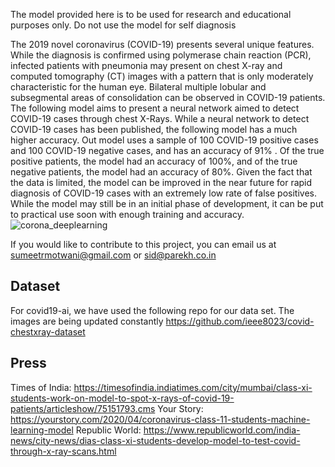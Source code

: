 The model provided here is to be used for research and educational purposes only. Do not use the model for self diagnosis

The 2019 novel coronavirus (COVID-19) presents several unique features. While the diagnosis is confirmed using polymerase chain reaction (PCR), infected patients with pneumonia may present on chest X-ray and computed tomography (CT) images with a pattern that is only moderately characteristic for the human eye. Bilateral multiple lobular and subsegmental areas of consolidation can be observed in COVID-19 patients. The following model aims to present a neural network aimed to detect COVID-19 cases through chest X-Rays. While a neural network to detect COVID-19 cases has been published, the following model has a much higher accuracy. Out model uses a sample of 100 COVID-19 positive cases and 100 COVID-19 negative cases, and has an accuracy of 91% . Of the true positive patients, the model had an accuracy of 100%, and of the true negative patients, the model had an accuracy of 80%. Given the fact that the data is limited, the model can be improved in the near future for rapid diagnosis of COVID-19 cases with an extremely low rate of false positives. While the model may still be in an initial phase of development, it can be put to practical use soon with enough training and accuracy.
![corona_deeplearning](https://user-images.githubusercontent.com/50953182/77953490-02518780-72eb-11ea-9888-229835a15dce.png)

If you would like to contribute to this project, you can email us at sumeetrmotwani@gmail.com or sid@parekh.co.in

## Dataset

For covid19-ai, we have used the following repo for our data set. The images are being updated constantly
https://github.com/ieee8023/covid-chestxray-dataset

## Press
Times of India: https://timesofindia.indiatimes.com/city/mumbai/class-xi-students-work-on-model-to-spot-x-rays-of-covid-19-patients/articleshow/75151793.cms
Your Story: https://yourstory.com/2020/04/coronavirus-class-11-students-machine-learning-model
Republic World: https://www.republicworld.com/india-news/city-news/dias-class-xi-students-develop-model-to-test-covid-through-x-ray-scans.html
